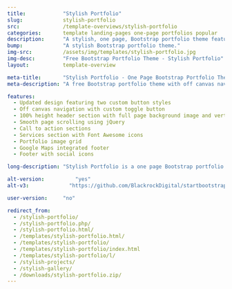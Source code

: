```yaml
---
title:            "Stylish Portfolio"
slug:             stylish-portfolio
src:              /template-overviews/stylish-portfolio
categories:       template landing-pages one-page portfolios popular
description:      "A stylish, one page, Bootstrap portfolio theme featuring off canvas navigation and smooth page scrolling."
bump:             "A stylish Bootstrap portfolio theme."
img-src:          /assets/img/templates/stylish-portfolio.jpg
img-desc:         "Free Bootstrap Portfolio Theme - Stylish Portfolio"
layout:           template-overview

meta-title:       "Stylish Portfolio - One Page Bootstrap Portfolio Theme"
meta-description: "A free Bootstrap portfolio theme with off canvas navigation and smooth page scrolling. All Start Bootstrap templates are free to download and open source."

features:
  - Updated design featuring two custom button styles
  - Off canvas navigation with custom toggle button
  - 100% height header section with full page background image and vertically centered content
  - Smooth page scrolling using jQuery
  - Call to action sections
  - Services section with Font Awesome icons
  - Portfolio image grid
  - Google Maps integrated footer
  - Footer with social icons

long-description: "Stylish Portfolio is a one page Bootstrap portfolio theme with off canvas navigation and smooth scrolling through content sections."

alt-version:		  "yes"
alt-v3:		        "https://github.com/BlackrockDigital/startbootstrap-stylish-portfolio/archive/v3.3.7.zip"

user-version:     "no"

redirect_from:
  - /stylish-portfolio/
  - /stylish-portfolio.php/
  - /stylish-portfolio.html/
  - /templates/stylish-portfolio.html/
  - /templates/stylish-portfolio/
  - /templates/stylish-portfolio/index.html
  - /templates/stylish-portfolio/l/
  - /stylish-projects/
  - /stylish-gallery/
  - /downloads/stylish-portfolio.zip/
---
```

